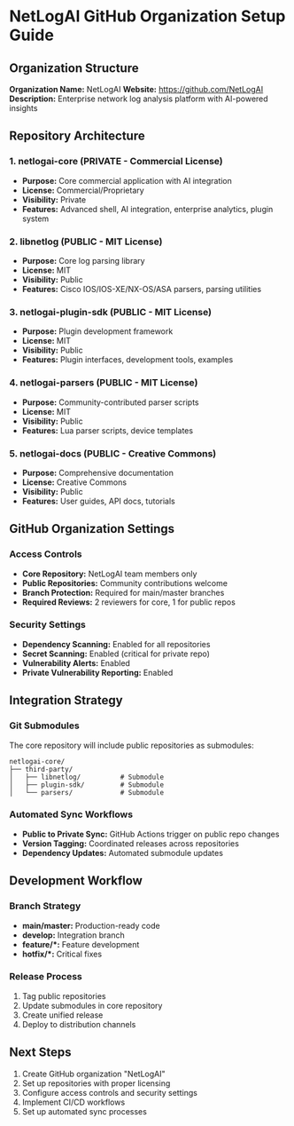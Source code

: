 # NetLogAI GitHub Organization Setup Guide

## Organization Structure

**Organization Name:** NetLogAI
**Website:** https://github.com/NetLogAI
**Description:** Enterprise network log analysis platform with AI-powered insights

## Repository Architecture

### 1. netlogai-core (PRIVATE - Commercial License)
- **Purpose:** Core commercial application with AI integration
- **License:** Commercial/Proprietary
- **Visibility:** Private
- **Features:** Advanced shell, AI integration, enterprise analytics, plugin system

### 2. libnetlog (PUBLIC - MIT License)
- **Purpose:** Core log parsing library
- **License:** MIT
- **Visibility:** Public
- **Features:** Cisco IOS/IOS-XE/NX-OS/ASA parsers, parsing utilities

### 3. netlogai-plugin-sdk (PUBLIC - MIT License)
- **Purpose:** Plugin development framework
- **License:** MIT
- **Visibility:** Public
- **Features:** Plugin interfaces, development tools, examples

### 4. netlogai-parsers (PUBLIC - MIT License)
- **Purpose:** Community-contributed parser scripts
- **License:** MIT
- **Visibility:** Public
- **Features:** Lua parser scripts, device templates

### 5. netlogai-docs (PUBLIC - Creative Commons)
- **Purpose:** Comprehensive documentation
- **License:** Creative Commons
- **Visibility:** Public
- **Features:** User guides, API docs, tutorials

## GitHub Organization Settings

### Access Controls
- **Core Repository:** NetLogAI team members only
- **Public Repositories:** Community contributions welcome
- **Branch Protection:** Required for main/master branches
- **Required Reviews:** 2 reviewers for core, 1 for public repos

### Security Settings
- **Dependency Scanning:** Enabled for all repositories
- **Secret Scanning:** Enabled (critical for private repo)
- **Vulnerability Alerts:** Enabled
- **Private Vulnerability Reporting:** Enabled

## Integration Strategy

### Git Submodules
The core repository will include public repositories as submodules:
```
netlogai-core/
├── third-party/
│   ├── libnetlog/          # Submodule
│   ├── plugin-sdk/         # Submodule  
│   └── parsers/            # Submodule
```

### Automated Sync Workflows
- **Public to Private Sync:** GitHub Actions trigger on public repo changes
- **Version Tagging:** Coordinated releases across repositories
- **Dependency Updates:** Automated submodule updates

## Development Workflow

### Branch Strategy
- **main/master:** Production-ready code
- **develop:** Integration branch
- **feature/*:** Feature development
- **hotfix/*:** Critical fixes

### Release Process
1. Tag public repositories
2. Update submodules in core repository
3. Create unified release
4. Deploy to distribution channels

## Next Steps

1. Create GitHub organization "NetLogAI"
2. Set up repositories with proper licensing
3. Configure access controls and security settings
4. Implement CI/CD workflows
5. Set up automated sync processes
